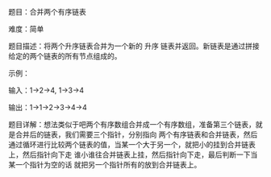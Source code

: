 题目：合并两个有序链表

难度：简单

题目描述：将两个升序链表合并为一个新的 升序 链表并返回。新链表是通过拼接给定的两个链表的所有节点组成的。

示例：

输入：1->2->4, 1->3->4

输出：1->1->2->3->4->4

题目详解：想法类似于吧两个有序数组合并成一个有序数组，准备第三个链表，就是合并后的链表，我们需要三个指针，分别指向
两个有序链表和合并链表，然后通过循环进行比较两个链表的值，当某一个大于另一个，就把小的挂到合并链表上，然后指针向下走
谁小谁往合并链表上挂，然后指针向下走，最后判断一下当某一个指针为空的话 就把另一个指针所有的放到合并链表上。